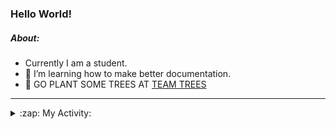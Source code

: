 ### Hello World!

##### About:
- Currently I am a student.
- 🌱 I’m learning how to make better documentation.
- 🌱 GO PLANT SOME TREES AT [TEAM TREES](https://teamtrees.org/)

---
<details>
  <summary>:zap: My Activity:</summary>
  
<!--START_SECTION:waka-->
![Code Time](http://img.shields.io/badge/Code%20Time-1%2C152%20hrs%2045%20mins-blue)

**I'm a Night 🦉** 

```text
🌞 Morning                1663 commits        ██░░░░░░░░░░░░░░░░░░░░░░░   09.69 % 
🌆 Daytime                5926 commits        █████████░░░░░░░░░░░░░░░░   34.52 % 
🌃 Evening                4936 commits        ███████░░░░░░░░░░░░░░░░░░   28.75 % 
🌙 Night                  4643 commits        ███████░░░░░░░░░░░░░░░░░░   27.04 % 
```
📅 **I'm Most Productive on Wednesday** 

```text
Monday                   2496 commits        ████░░░░░░░░░░░░░░░░░░░░░   14.54 % 
Tuesday                  2303 commits        ███░░░░░░░░░░░░░░░░░░░░░░   13.41 % 
Wednesday                3975 commits        ██████░░░░░░░░░░░░░░░░░░░   23.15 % 
Thursday                 2191 commits        ███░░░░░░░░░░░░░░░░░░░░░░   12.76 % 
Friday                   1729 commits        ███░░░░░░░░░░░░░░░░░░░░░░   10.07 % 
Saturday                 1517 commits        ██░░░░░░░░░░░░░░░░░░░░░░░   08.84 % 
Sunday                   2957 commits        ████░░░░░░░░░░░░░░░░░░░░░   17.22 % 
```


📊 **This Week I Spent My Time On** 

```text
🔥 Editors: 
VS Code                  2 mins              █████████████████████████   100.00 % 

🐱‍💻 Projects: 
giveth-dapps-v2          1 min               ████████████████████░░░░░   81.56 % 
praise                   0 secs              █████░░░░░░░░░░░░░░░░░░░░   18.44 % 
```


 Last Updated on 26/07/2023 16:10:00 UTC
<!--END_SECTION:waka-->
</details>
